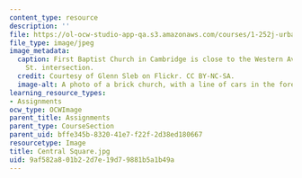 ```yaml
---
content_type: resource
description: ''
file: https://ol-ocw-studio-app-qa.s3.amazonaws.com/courses/1-252j-urban-transportation-planning-fall-2016/9af582a801b22d7e19d79881b5a1b49a_Central%20Square.jpg
file_type: image/jpeg
image_metadata:
  caption: First Baptist Church in Cambridge is close to the Western Ave. at Franklin
    St. intersection.
  credit: Courtesy of Glenn Sleb on Flickr. CC BY-NC-SA.
  image-alt: A photo of a brick church, with a line of cars in the foreground.
learning_resource_types:
- Assignments
ocw_type: OCWImage
parent_title: Assignments
parent_type: CourseSection
parent_uid: bffe345b-8320-41e7-f22f-2d38ed180667
resourcetype: Image
title: Central Square.jpg
uid: 9af582a8-01b2-2d7e-19d7-9881b5a1b49a
---
```

